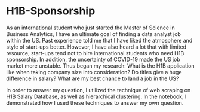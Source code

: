 # H1B-Sponsorship

As an international student who just started the Master of Science in Business Analytics, I have an ultimate goal of finding a data analyst job within the US. Past experience told me that I have liked the atmosphere and style of start-ups better. However, I have also heard a lot that with limited resource, start-ups tend not to hire international students who need H1B sponsorship. In addition, the uncertainty of COVID-19 made the US job market more unstable. Thus began my research: What is the H1B application like when taking company size into consideration? Do titles give a huge difference in salary? What are my best chance to land a job in the US?

In order to answer my question, I utilized the technique of web scraping on H1B Salary Database, as well as hierarchical clustering. In the notebook, I demonstrated how I used these techniques to answer my own question.
